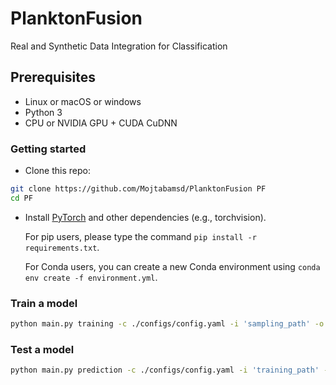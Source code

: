# PlanktonFusion
Real and Synthetic Data Integration for Classification


## Prerequisites
- Linux or macOS or windows
- Python 3
- CPU or NVIDIA GPU + CUDA CuDNN

### Getting started
- Clone this repo:
```bash
git clone https://github.com/Mojtabamsd/PlanktonFusion PF
cd PF
```

- Install [PyTorch](http://pytorch.org) and other dependencies (e.g., torchvision).

  For pip users, please type the command `pip install -r requirements.txt`.

  For Conda users,  you can create a new Conda environment using `conda env create -f environment.yml`.


### Train a model
```bash
python main.py training -c ./configs/config.yaml -i 'sampling_path' -o 'output_path'
```

### Test a model
```bash
python main.py prediction -c ./configs/config.yaml -i 'training_path' -o 'output_path'
```